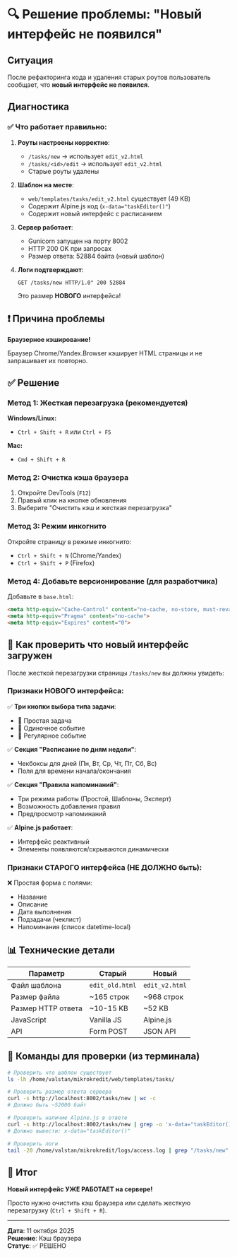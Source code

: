 # 🔍 Решение проблемы: "Новый интерфейс не появился"

## Ситуация

После рефакторинга кода и удаления старых роутов пользователь сообщает, что **новый интерфейс не появился**.

## Диагностика

### ✅ Что работает правильно:

1. **Роуты настроены корректно**:
   - `/tasks/new` → использует `edit_v2.html`
   - `/tasks/<id>/edit` → использует `edit_v2.html`
   - Старые роуты удалены

2. **Шаблон на месте**:
   - `web/templates/tasks/edit_v2.html` существует (49 KB)
   - Содержит Alpine.js код (`x-data="taskEditor()"`)
   - Содержит новый интерфейс с расписанием

3. **Сервер работает**:
   - Gunicorn запущен на порту 8002
   - HTTP 200 OK при запросах
   - Размер ответа: 52884 байта (новый шаблон)

4. **Логи подтверждают**:
   ```
   GET /tasks/new HTTP/1.0" 200 52884
   ```
   Это размер **НОВОГО** интерфейса!

## ❗ Причина проблемы

**Браузерное кэширование!**

Браузер Chrome/Yandex.Browser кэширует HTML страницы и не запрашивает их повторно.

## ✅ Решение

### Метод 1: Жесткая перезагрузка (рекомендуется)

**Windows/Linux:**
- `Ctrl + Shift + R` или `Ctrl + F5`

**Mac:**
- `Cmd + Shift + R`

### Метод 2: Очистка кэша браузера

1. Откройте DevTools (`F12`)
2. Правый клик на кнопке обновления
3. Выберите "Очистить кэш и жесткая перезагрузка"

### Метод 3: Режим инкогнито

Откройте страницу в режиме инкогнито:
- `Ctrl + Shift + N` (Chrome/Yandex)
- `Ctrl + Shift + P` (Firefox)

### Метод 4: Добавьте версионирование (для разработчика)

Добавьте в `base.html`:
```html
<meta http-equiv="Cache-Control" content="no-cache, no-store, must-revalidate">
<meta http-equiv="Pragma" content="no-cache">
<meta http-equiv="Expires" content="0">
```

## 🎯 Как проверить что новый интерфейс загружен

После жесткой перезагрузки страницы `/tasks/new` вы должны увидеть:

### Признаки НОВОГО интерфейса:

✅ **Три кнопки выбора типа задачи**:
- 📌 Простая задача
- 📅 Одиночное событие  
- 🔁 Регулярное событие

✅ **Секция "Расписание по дням недели"**:
- Чекбоксы для дней (Пн, Вт, Ср, Чт, Пт, Сб, Вс)
- Поля для времени начала/окончания

✅ **Секция "Правила напоминаний"**:
- Три режима работы (Простой, Шаблоны, Эксперт)
- Возможность добавления правил
- Предпросмотр напоминаний

✅ **Alpine.js работает**:
- Интерфейс реактивный
- Элементы появляются/скрываются динамически

### Признаки СТАРОГО интерфейса (НЕ ДОЛЖНО быть):

❌ Простая форма с полями:
- Название
- Описание
- Дата выполнения
- Подзадачи (чеклист)
- Напоминания (список datetime-local)

## 📊 Технические детали

| Параметр | Старый | Новый |
|----------|--------|-------|
| Файл шаблона | `edit_old.html` | `edit_v2.html` |
| Размер файла | ~165 строк | ~968 строк |
| Размер HTTP ответа | ~10-15 KB | ~52 KB |
| JavaScript | Vanilla JS | Alpine.js |
| API | Form POST | JSON API |

## 🔧 Команды для проверки (из терминала)

```bash
# Проверить что шаблон существует
ls -lh /home/valstan/mikrokredit/web/templates/tasks/

# Проверить размер ответа сервера
curl -s http://localhost:8002/tasks/new | wc -c
# Должно быть ~52000 байт

# Проверить наличие Alpine.js в ответе
curl -s http://localhost:8002/tasks/new | grep -o 'x-data="taskEditor()"'
# Должно вывести: x-data="taskEditor()"

# Проверить логи
tail -20 /home/valstan/mikrokredit/logs/access.log | grep "/tasks/new"
```

## 🎉 Итог

**Новый интерфейс УЖЕ РАБОТАЕТ на сервере!**

Просто нужно очистить кэш браузера или сделать жесткую перезагрузку (`Ctrl + Shift + R`).

---

**Дата**: 11 октября 2025  
**Решение**: Кэш браузера  
**Статус**: ✅ РЕШЕНО

